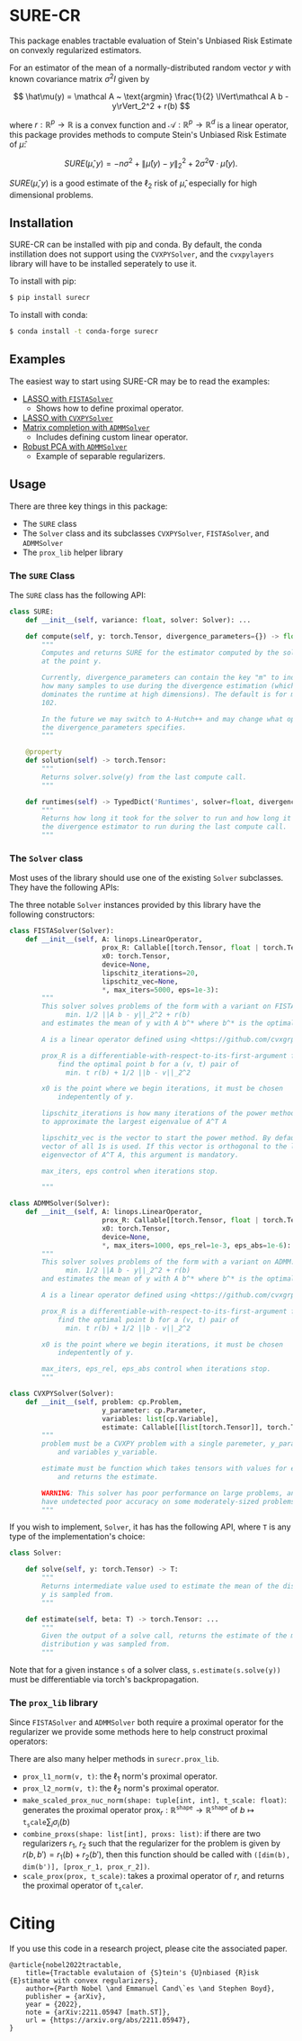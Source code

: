 # SURE-CR

This package enables tractable evaluation of Stein's Unbiased Risk Estimate on
convexly regularized estimators.

For an estimator of the mean of a normally-distributed random vector $y$ with known covariance matrix $\sigma^2 I$ given by

$$
    \hat\mu(y) = \mathcal A ~ \text{argmin} \frac{1}{2} \lVert\mathcal A b - y\rVert_2^2 + r(b)
$$

where $r: \mathbb R^p \to \mathbb R$  is a convex function and
$\mathcal A: \mathbb R^p \to \mathbb R^d$ is a linear operator, this package
provides methods to compute Stein's Unbiased  Risk Estimate of $\hat\mu$:

$$
    SURE(\hat\mu, y) = -n \sigma^2 + \lVert\hat\mu(y) - y\rVert_2^2 + 2 \sigma^2 \nabla \cdot \hat\mu(y).
$$

$SURE(\hat\mu, y)$ is a good estimate of the $\ell_2$ risk of $\hat\mu$, especially
for high dimensional problems.

## Installation

SURE-CR can be installed with pip and conda. By default, the conda instillation does not support using the `CVXPYSolver`, and the `cvxpylayers` library will have to be installed seperately to use it.

To install with pip:

```bash
$ pip install surecr
```

To install with conda:

```bash
$ conda install -t conda-forge surecr
```

## Examples

The easiest way to start using SURE-CR may be to read the examples:

 * [LASSO with `FISTASolver`](https://github.com/cvxgrp/SURE-CR/blob/main/examples/lasso/lasso.py)
    - Shows how to define proximal operator.
 * [LASSO with `CVXPYSolver`](https://github.com/cvxgrp/SURE-CR/blob/main/examples/lasso/lasso_cvxpy.py)
 * [Matrix completion with `ADMMSolver`](https://github.com/cvxgrp/SURE-CR/blob/main/examples/mat_compl/mat_compl.py)
    - Includes defining custom linear operator.
 * [Robust PCA with `ADMMSolver`](https://github.com/cvxgrp/SURE-CR/blob/main/examples/rpca/rpca.py)
    - Example of separable regularizers.


## Usage

There are three key things in this package:

 * The `SURE` class
 * The `Solver` class and its subclasses `CVXPYSolver`, `FISTASolver`, and `ADMMSolver`
 * The `prox_lib` helper library

### The `SURE` Class

The `SURE` class has the following API:
```python
class SURE:
    def __init__(self, variance: float, solver: Solver): ...

    def compute(self, y: torch.Tensor, divergence_parameters={}) -> float:
        """
        Computes and returns SURE for the estimator computed by the solver
        at the point y.

        Currently, divergence_parameters can contain the key "m" to indicate
        how many samples to use during the divergence estimation (which
        dominates the runtime at high dimensions). The default is for m to be
        102.

        In the future we may switch to A-Hutch++ and may change what options
        the divergence_parameters specifies.
        """

    @property
    def solution(self) -> torch.Tensor:
        """
        Returns solver.solve(y) from the last compute call.
        """

    def runtimes(self) -> TypedDict('Runtimes', solver=float, divergence=float):
        """
        Returns how long it took for the solver to run and how long it took
        the divergence estimator to run during the last compute call.
        """
```


### The `Solver` class

Most uses of the library should use one of the existing `Solver` subclasses.
They have the following APIs:

The three notable `Solver` instances provided by this library have the following
constructors:
```python
class FISTASolver(Solver):
    def __init__(self, A: linops.LinearOperator,
                       prox_R: Callable[[torch.Tensor, float | torch.Tensor], torch.Tensor],
                       x0: torch.Tensor,
                       device=None,
                       lipschitz_iterations=20,
                       lipschitz_vec=None,
                       *, max_iters=5000, eps=1e-3):
        """
        This solver solves problems of the form with a variant on FISTA:
              min. 1/2 ||A b - y||_2^2 + r(b)
        and estimates the mean of y with A b^* where b^* is the optimal b.

        A is a linear operator defined using <https://github.com/cvxgrp/torch_linops>

        prox_R is a differentiable-with-respect-to-its-first-argument function to
            find the optimal point b for a (v, t) pair of
              min. t r(b) + 1/2 ||b - v||_2^2

        x0 is the point where we begin iterations, it must be chosen
            indepentently of y.

        lipschitz_iterations is how many iterations of the power method to use
        to approximate the largest eigenvalue of A^T A

        lipschitz_vec is the vector to start the power method. By default, a
        vector of all 1s is used. If this vector is orthogonal to the largest
        eigenvector of A^T A, this argument is mandatory.

        max_iters, eps control when iterations stop.

        """

class ADMMSolver(Solver):
    def __init__(self, A: linops.LinearOperator,
                       prox_R: Callable[[torch.Tensor, float | torch.Tensor], torch.Tensor],
                       x0: torch.Tensor,
                       device=None,
                       *, max_iters=1000, eps_rel=1e-3, eps_abs=1e-6):
        """
        This solver solves problems of the form with a variant on ADMM:
              min. 1/2 ||A b - y||_2^2 + r(b)
        and estimates the mean of y with A b^* where b^* is the optimal b.

        A is a linear operator defined using <https://github.com/cvxgrp/torch_linops>

        prox_R is a differentiable-with-respect-to-its-first-argument function to
            find the optimal point b for a (v, t) pair of
              min. t r(b) + 1/2 ||b - v||_2^2

        x0 is the point where we begin iterations, it must be chosen
            indepentently of y.

        max_iters, eps_rel, eps_abs control when iterations stop.
        """

class CVXPYSolver(Solver):
    def __init__(self, problem: cp.Problem,
                       y_parameter: cp.Parameter, 
                       variables: list[cp.Variable], 
                       estimate: Callable[[list[torch.Tensor]], torch.Tensor]):
        """
        problem must be a CVXPY problem with a single paremeter, y_parameter,
            and variables y_variable.

        estimate must be function which takes tensors with values for each variable
            and returns the estimate.

        WARNING: This solver has poor performance on large problems, and can
        have undetected poor accuracy on some moderately-sized problems.
        """
```

If you wish to implement, `Solver`, it has has the following API, where `T` is
any type of the implementation's choice:
```python
class Solver:

    def solve(self, y: torch.Tensor) -> T:
        """
        Returns intermediate value used to estimate the mean of the distribution
        y is sampled from.
        """

    def estimate(self, beta: T) -> torch.Tensor: ...
        """
        Given the output of a solve call, returns the estimate of the mean of the
        distribution y was sampled from.
        """
```

Note that for a given instance `s` of a solver class, `s.estimate(s.solve(y))` must
be differentiable via torch's backpropagation.


### The `prox_lib` library
Since `FISTASolver` and `ADMMSolver` both require a proximal operator for the
regularizer we provide some methods here to help construct proximal operators:

There are also many helper methods in `surecr.prox_lib`.

 * `prox_l1_norm(v, t)`: the $\ell_1$ norm's proximal operator.
 * `prox_l2_norm(v, t)`: the $\ell_2$ norm's proximal operator.
 * `make_scaled_prox_nuc_norm(shape: tuple[int, int], t_scale: float)`: generates the proximal operator
    $\text{prox}_{r}: \mathbb R^{\mathtt{shape}} \to \mathbb R^{\mathtt{shape}}$
    of 
    $b \mapsto \mathtt{t_scale} \sum_i \sigma_i(b)$
 * `combine_proxs(shape: list[int], proxs: list)`: if there are two regularizers
    $r_1$, $r_2$ such that the regularizer for the problem is given by
    $r(b, b') = r_1(b) + r_2(b')$, then this function should be called with
    `([dim(b), dim(b')], [prox_r_1, prox_r_2])`.
 * `scale_prox(prox, t_scale)`: takes a proximal operator of $r$, and returns the
    proximal operator of $\mathtt{t_scale} r$.


# Citing
If you use this code in a research project, please cite the associated paper. 
```
@article{nobel2022tractable,
    title={Tractable evalutaion of {S}tein's {U}nbiased {R}isk {E}stimate with convex regularizers},
    author={Parth Nobel \and Emmanuel Cand\`es \and Stephen Boyd},
    publisher = {arXiv},
    year = {2022},
    note = {arXiv:2211.05947 [math.ST]},
    url = {https://arxiv.org/abs/2211.05947},
}
```
